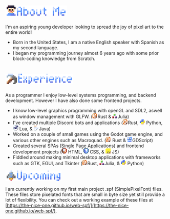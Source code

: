 
# ![bannerAboutMe](/assets/banners/about_me.png)

I'm an aspiring young developer looking to spread the joy of pixel art to the entire world! 
 - Born in the United States, I am a native English speaker with Spanish as my second language.
 - I began my programming journey almost 6 years ago with some prior block-coding knowledge from Scratch.

# ![bannerExperience](/assets/banners/experience.png)

As a programmer I enjoy low-level systems programming, and backend development. However I have also done some frontend projects.
 - I know low-level graphics programming with openGL and SDL2, aswell as window management with GLFW. (![emojiRust](/assets/emojis/rust.png)Rust & ![emojiJulia](/assets/emojis/julia.png)Julia)
 - I've created multiple Discord bots and applications (![emojiRust](/assets/emojis/rust.png)Rust, ![emojiPython](/assets/emojis/python.png) Python, ![emojiLua](/assets/emojis/lua.png) Lua, & ![emojiJava](/assets/emojis/java.png)Java)
 - Worked on a couple of small games using the Godot game engine, and various other engines such as Macroquad. (![emojiRust](/assets/emojis/rust.png) Rust & ![emojiGDScript](/assets/emojis/gdscript.png)GDScript)
 - Created several SPAs (Single Page Applications) and frontend development projects (![emojiHTML](/assets/emojis/html5.png) HTML, ![emojiCSS](/assets/emojis/css3.png) CSS, & ![emojiJavaScript](/assets/emojis/javascript.png) JS)
 - Fiddled around making minimal desktop applications with frameworks such as GTK, EGUI, and Tkinter (![emojiRust](/assets/emojis/rust.png)Rust, ![emojiJulia](/assets/emojis/julia.png)Julia, & ![emojiPython](/assets/emojis/python.png) Python)

![bannerUpcoming](/assets/banners/upcoming.png)

I am currently working on my first main project .spf (SimplePixelFont) files. These files store pixelated fonts that are small in byte size yet still provide a lot of flexibility. You can check out a working example of these files at [https://the-nice-one.github.io/web-spf/](https://the-nice-one.github.io/web-spf/).